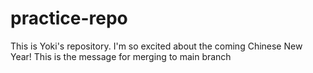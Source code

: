 # practice-repo

This is Yoki's repository. I'm so excited about the coming Chinese New Year!
This is the message for merging to main branch
